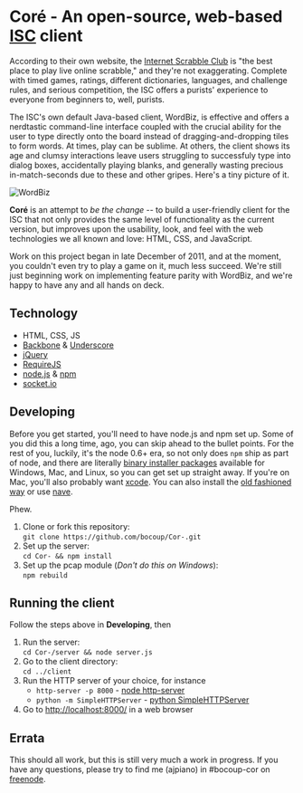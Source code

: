 # Coré - An open-source, web-based [ISC](http://isc.ro) client

According to their own website, the [Internet Scrabble Club](http://isc.ro) is "the best place to play live online scrabble," and they're not exaggerating. Complete with timed games, ratings, different dictionaries, languages, and challenge rules, and serious competition, the ISC offers a purists' experience to everyone from beginners to, well, purists.

The ISC's own default Java-based client, WordBiz, is effective and offers a nerdtastic command-line interface coupled with the crucial ability for the user to type directly onto the board instead of dragging-and-dropping tiles to form words. At times, play can be sublime. At others, the client shows its age and clumsy interactions leave users struggling to successfuly type into dialog boxes, accidentally playing blanks, and generally wasting precious in-match-seconds due to these and other gripes. Here's a tiny picture of it.

![WordBiz](http://freegamedownloads.tk/th/wordbiz-1.7-1318547374.jpg)

**Coré** is an attempt to *be the change* -- to build a user-friendly client for the ISC that not only provides the same level of functionality as the current version, but improves upon the usability, look, and feel with the web technologies we all known and love: HTML, CSS, and JavaScript.

Work on this project began in late December of 2011, and at the moment, you couldn't even try to play a game on it, much less succeed. We're still just beginning work on implementing feature parity with WordBiz, and we're happy to have any and all hands on deck.

## Technology

* HTML, CSS, JS
* [Backbone](http://documentcloud.github.com/backbone/) & [Underscore](http://documentcloud.github.com/underscore/)
* [jQuery](http://jquery.com)
* [RequireJS](http://requirejs.org)
* [node.js](http://nodejs.org) & [npm](http://npmjs.org)
* [socket.io](http://socket.io)

## Developing

Before you get started, you'll need to have node.js and npm set up. Some of you did this a long time, ago, you can skip ahead to the bullet points. For the rest of you, luckily, it's the node 0.6+ era, so not only does `npm` ship as part of node, and there are literally [binary installer packages](http://nodejs.org/#download)
available for Windows, Mac, and Linux, so you can get set up straight away. If you're on Mac, you'll also probably want [xcode](http://developer.apple.com/xcode/). You can also install the [old fashioned way](https://github.com/joyent/node/wiki/Installation) or use [nave](https://github.com/isaacs/nave).

Phew.

1. Clone or fork this repository:<br/>`git clone https://github.com/bocoup/Cor-.git`
2. Set up the server:<br/>`cd Cor- && npm install`
3. Set up the pcap module (*Don't do this on Windows*):<br/>`npm rebuild`

## Running the client

Follow the steps above in **Developing**, then

1. Run the server:<br/>`cd Cor-/server && node server.js`
2. Go to the client directory:<br/>`cd ../client`
3. Run the HTTP server of your choice, for instance
    * `http-server -p 8000` - [node http-server](http://search.npmjs.org/#/http-server)
    * `python -m SimpleHTTPServer` - [python SimpleHTTPServer](http://effbot.org/librarybook/simplehttpserver.htm)
4. Go to [http://localhost:8000/](http://localhost:8000) in a web browser

## Errata

This should all work, but this is still very much a work in progress. If you have any questions, please try to find me (ajpiano) in #bocoup-cor on [freenode](http://irc.freenode.net). 
